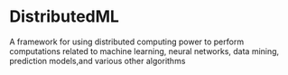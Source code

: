 DistributedML
=============

A framework for using distributed computing power to perform computations related to machine learning, neural networks, data mining, prediction models,and various other algorithms